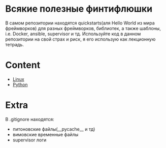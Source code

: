 # Всякие полезные финтифлюшки
В самом репозитории находятся quickstarts(аля Hello World из мира фреймворков) для разных фреймворков, библиотек, а также шаблоны, i.e. Docker, ansible, supervisor и тд.
Используйте код в данном репозитории на свой страх и риск, я его использую как лекционную тетрадь.

# Content
- [Linux](https://gitlab.com/TeaDove/scripts/-/tree/master/linux#lifehacks)
- [Python](https://gitlab.com/TeaDove/scripts/-/tree/master/python#lifehacks)


# Extra
В .gitignore находятся:
- питоновские файлы(\_\_pycache\_\_ и тд)
- вимовские временные файлы
- supervisor логи
